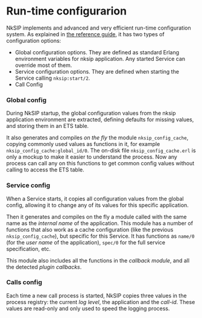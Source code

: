 # Run-time configurarion

NkSIP implements and advanced and very efficient run-time configuration system. As explained in [the reference guide](../reference/configuration.md), it has two types of configuration options:
* Global configuration options. They are defined as standard Erlang environment variables for nksip application. Any started Service can override most of them.
* Service configuration options. They are defined when starting the Service calling `nksip:start/2`.
* Call Config

### Global config

During NkSIP startup, the global configuration values from the nksip application environment are extracted, defining defaults for missing values, and storing them in an ETS table.

It also generates and compiles _on the fly_ the module `nksip_config_cache`, copying commonly used values as functions in it, for example `nksip_config_cache:global_id/0`. The on-disk file `nksip_config_cache.erl` is only a mockup to make it easier to understand the process. Now any process can call any on this functions to get common config values without calling to access the ETS table.


### Service config

When a Service starts, it copies all configuration values from the global config, allowing it to change any of its values for this specific application. 

Then it generates and compiles on the fly a module called with the same name as the _internal name_ of the application. This module has a number of functions that also work as a cache configuration (like the previous `nksip_config_cache`), but specific for this Service. It has functions as `name/0` (for the _user name_ of the application), `spec/0` for the full service specification, etc.

This module also includes all the functions in the _callback module_, and all the detected _plugin callbacks_.


### Calls config

Each time a new call process is started, NkSIP copies three values in the process registry: the current _log level_, the application and the _call-id_. These values are read-only and only used to speed the logging process.




